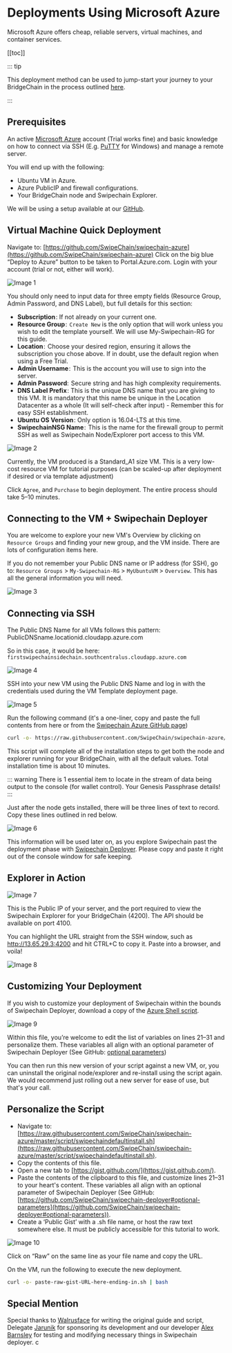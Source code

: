 # Deployments Using Microsoft Azure

Microsoft Azure offers cheap, reliable servers, virtual machines, and container services.

[[toc]]

::: tip

This deployment method can be used to jump-start your journey to your BridgeChain in the process outlined [here](/deployer/deployer.html).

:::

## Prerequisites

An active [Microsoft Azure](https://azure.microsoft.com/en-us/) account (Trial works fine) and basic knowledge on how to connect via SSH (E.g. [PuTTY](https://www.putty.org/) for Windows) and manage a remote server.

You will end up with the following:

- Ubuntu VM in Azure.
- Azure PublicIP and firewall configurations.
- Your BridgeChain node and Swipechain Explorer.

We will be using a setup available at our [GitHub](https://github.com/SwipeChain/swipechain-azure).

## Virtual Machine Quick Deployment

Navigate to: [https://github.com/SwipeChain/swipechain-azure](https://github.com/SwipeChain/swipechain-azure)
Click on the big blue “Deploy to Azure” button to be taken to Portal.Azure.com. Login with your account (trial or not, either will work).

![Image 1](./assets/setup-with-azure/1.jpeg)

You should only need to input data for three empty fields (Resource Group, Admin Password, and DNS Label), but full details for this section:

- **Subscription** : If not already on your current one.
- **Resource Group** :  `Create New` is the only option that will work unless you wish to edit the template yourself. We will use My-Swipechain-RG for this guide.
- **Location** :  Choose your desired region, ensuring it allows the subscription you chose above. If in doubt, use the default region when using a Free Trial.
- **Admin Username** :  This is the account you will use to sign into the server.
- **Admin Password**:  Secure string and has high complexity requirements.
- **DNS Label Prefix** : This is the unique DNS name that you are giving to this VM. It is mandatory that this name be unique in the Location Datacenter as a whole (It will self-check after input) - Remember this for easy SSH establishment.
- **Ubuntu OS Version** : Only option is 16.04-LTS at this time.
- **SwipechainNSG Name** :  This is the name for the firewall group to permit SSH as well as Swipechain Node/Explorer port access to this VM.

![Image 2](./assets/setup-with-azure/2.png)

Currently, the VM produced is a Standard_A1 size VM. This is a very low-cost resource VM for tutorial purposes (can be scaled-up after deployment if desired or via template adjustment)

Click `Agree`, and `Purchase` to begin deployment. The entire process should take 5–10 minutes.

## Connecting to the VM + Swipechain Deployer

You are welcome to explore your new VM's Overview by clicking on `Resource Groups` and finding your new group, and the VM inside. There are lots of configuration items here.

If you do not remember your Public DNS name or IP address (for SSH), go to: `Resource Groups` > `My-Swipechain-RG` > `MyUbuntuVM` > `Overview`. This has all the general information you will need.

![Image 3](./assets/setup-with-azure/3.jpeg)

## Connecting via SSH

The Public DNS Name for all VMs follows this pattern:
PublicDNSname.locationid.cloudapp.azure.com

So in this case, it would be here: `firstswipechainsidechain.southcentralus.cloudapp.azure.com`

![Image 4](./assets/setup-with-azure/4.png)

SSH into your new VM using the Public DNS Name and log in with the credentials used during the VM Template deployment page.

![Image 5](./assets/setup-with-azure/5.png)

Run the following command (it's a one-liner, copy and paste the full contents from here or from the [Swipechain Azure GitHub page](https://github.com/SwipeChain/swipechain-azure))

```bash
curl -o- https://raw.githubusercontent.com/SwipeChain/swipechain-azure/master/script/swipechaindefaultinstall.sh | bash
```

This script will complete all of the installation steps to get both the node and explorer running for your BridgeChain, with all the default values. Total installation time is about 10 minutes.

::: warning
There is 1 essential item to locate in the stream of data being output to the console (for wallet control). Your Genesis Passphrase details!
:::

Just after the node gets installed, there will be three lines of text to record. Copy these lines outlined in red below.

![Image 6](./assets/setup-with-azure/6.jpeg)

This information will be used later on, as you explore Swipechain past the deployment phase with [Swipechain Deployer](https://github.com/SwipeChain/swipechain-deployer). Please copy and paste it right out of the console window for safe keeping.

## Explorer in Action

![Image 7](./assets/setup-with-azure/7.png)

This is the Public IP of your server, and the port required to view the Swipechain Explorer for your BridgeChain (4200). The API should be available on port 4100.

You can highlight the URL straight from the SSH window, such as http://13.65.29.3:4200 and hit CTRL+C to copy it. Paste into a browser, and voila!

![Image 8](./assets/setup-with-azure/8.png)

## Customizing Your Deployment

If you wish to customize your deployment of Swipechain within the bounds of Swipechain Deployer, download a copy of the [Azure Shell script](https://raw.githubusercontent.com/SwipeChain/swipechain-azure/master/script/swipechaindefaultinstall.sh).

![Image 9](./assets/setup-with-azure/9.png)

Within this file, you’re welcome to edit the list of variables on lines 21–31 and personalize them. These variables all align with an optional parameter of Swipechain Deployer (See GitHub: [optional parameters](https://github.com/SwipeChain/swipechain-deployer#optional-parameters))

You can then run this new version of your script against a new VM, or, you can uninstall the original node/explorer and re-install using the script again. We would recommend just rolling out a new server for ease of use, but that's your call.

## Personalize the Script

- Navigate to: [https://raw.githubusercontent.com/SwipeChain/swipechain-azure/master/script/swipechaindefaultinstall.sh](https://raw.githubusercontent.com/SwipeChain/swipechain-azure/master/script/swipechaindefaultinstall.sh).
- Copy the contents of this file.
- Open a new tab to [https://gist.github.com/](https://gist.github.com/).
- Paste the contents of the clipboard to this file, and customize lines 21–31 to your heart's content. These variables all align with an optional parameter of Swipechain Deployer (See GitHub: [https://github.com/SwipeChain/swipechain-deployer#optional-parameters](https://github.com/SwipeChain/swipechain-deployer#optional-parameters)).
- Create a ‘Public Gist’ with a .sh file name, or host the raw text somewhere else. It must be publicly accessible for this tutorial to work.

![Image 10](./assets/setup-with-azure/10.jpeg)

Click on “Raw” on the same line as your file name and copy the URL.

On the VM, run the following to execute the new deployment.

```bash
curl -o- paste-raw-gist-URL-here-ending-in.sh | bash
```

## Special Mention

Special thanks to [Walrusface](https://medium.com/@walrusface) for writing the original guide and script, Delegate [Jarunik](https://medium.com/@jarunik) for sponsoring its development and our developer [Alex Barnsley](https://medium.com/@alexbarnsley) for testing and modifying necessary things in Swipechain deployer.
c
